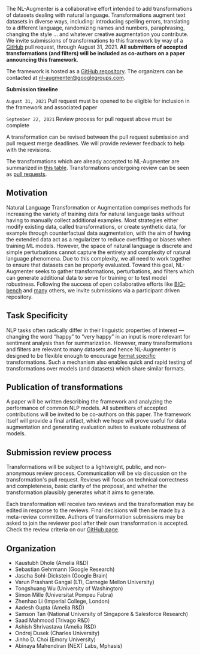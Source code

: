 The NL-Augmenter is a collaborative effort intended to add transformations of datasets dealing with natural language. Transformations augment text datasets in diverse ways, including: introducing spelling errors, translating to a different language, randomizing names and numbers, paraphrasing, changing the style ... and whatever creative augmentation you contribute. We invite submissions of transformations to this framework by way of a [GitHub](https://github.com/GEM-benchmark/NL-Augmenter) pull request, through August 31, 2021. **All submitters of accepted transformations (and filters) will be included as co-authors on a paper announcing this framework**.

The framework is hosted as a [GitHub repository](https://github.com/GEM-benchmark/NL-Augmenter). The organizers can be contacted at nl-augmenter@googlegroups.com.

**Submission timeline**

`August 31, 2021` Pull request must be opened to be eligible for inclusion in the framework and associated paper

`September 22, 2021` Review process for pull request above must be complete

A transformation can be revised between the pull request submission and pull request merge deadlines. We will provide reviewer feedback to help with the revisions.

The transformations which are already accepted to NL-Augmenter are summarized in [this table](https://github.com/GEM-benchmark/NL-Augmenter/blob/main/transformations/README.md). Transformations undergoing review can be seen as [pull requests](https://github.com/GEM-benchmark/NL-Augmenter/pulls).

## Motivation
Natural Language Transformation or Augmentation comprises methods for increasing the variety of training data for natural language tasks without having to manually collect additional examples. Most strategies either modify existing data, called transformations, or create synthetic data, for example through counterfactual data augmentation, with the aim of having the extended data act as a regularizer to reduce overfitting or biases when training ML models. However, the space of natural language is discrete and simple perturbations cannot capture the entirety and complexity of natural language phenomena.
Due to this complexity, we all need to work together to ensure that datasets can be properly evaluated. Toward this goal, NL-Augmenter seeks to gather transformations, perturbations, and filters which can generate additional data to serve for training or to test model robustness. Following the success of open collaborative efforts like [BIG-bench](https://github.com/google/BIG-bench) and [many](https://arxiv.org/pdf/2010.02353.pdf) others, we invite submissions via a participant driven repository.

## Task Specificity
NLP tasks often radically differ in their linguistic properties of interest — changing the word “happy” to “very happy” in an input is more relevant for sentiment analysis than for summarization. However, many transformations and filters are relevant to many datasets and hence NL-Augmenter is designed to be flexible enough to encourage [format specific](https://github.com/GEM-benchmark/NL-Augmenter/blob/main/interfaces) transformations. Such a mechanism also enables quick and rapid testing of transformations over models (and datasets) which share similar formats. 

## Publication of transformations

A paper will be written describing the framework and analyzing the performance of common NLP models. All submitters of accepted contributions will be invited to be co-authors on this paper. The framework itself will provide a final artifact, which we hope will prove useful for data augmentation and generating evaluation suites to evaluate robustness of models. 

## Submission review process

Transformations will be subject to a lightweight, public, and non-anonymous review process. Communication will be via discussion on the transformation's pull request. Reviews will focus on technical correctness and completeness, basic clarity of the proposal, and whether the transformation plausibly generates what it aims to generate.

Each transformation will receive two reviews and the transformation may be edited in response to the reviews. Final decisions will then be made by a meta-review committee. Authors of transformation submissions may be asked to join the reviewer pool after their own transformation is accepted.
Check the review criteria on our [GitHub page](https://github.com/GEM-benchmark/NL-Augmenter/blob/main/docs/doc.md#review-criteria-for-submissions).

## Organization

- Kaustubh Dhole (Amelia R&D)
- Sebastian Gehrmann (Google Research)
- Jascha Sohl-Dickstein (Google Brain)
- Varun Prashant Gangal (LTI, Carnegie Mellon University)
- Tongshuang Wu (University of Washington)
- Simon Mille (Universitat Pompeu Fabra) 
- Zhenhao Li (Imperial College, London)
- Aadesh Gupta (Amelia R&D)
- Samson Tan (National University of Singapore & Salesforce Research)
- Saad Mahmood (Trivago R&D)
- Ashish Shrivastava (Amelia R&D)
- Ondrej Dusek (Charles University)
- Jinho D. Choi (Emory University)
- Abinaya Mahendiran (NEXT Labs, Mphasis)
